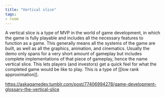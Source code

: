 ```yaml
---
title: "Vertical slice"
tags: 
- room
---
```


A vertical slice is a type of MVP in the world of game development, in which the game is fully playable and includes all the necessary features to function as a game. This generally means all the systems of the game are built, as well as all the graphics, animation, and cinematics. Usually the demo only spans for a very short amount of gameplay but includes complete implementations of that piece of gameplay, hence the name vertical slice. This lets players (and investors) get a quick feel for what the completed game would be like to play. This is a type of [[low rank approximation]].

https://askagamedev.tumblr.com/post/77406994278/game-development-glossary-the-vertical-slice